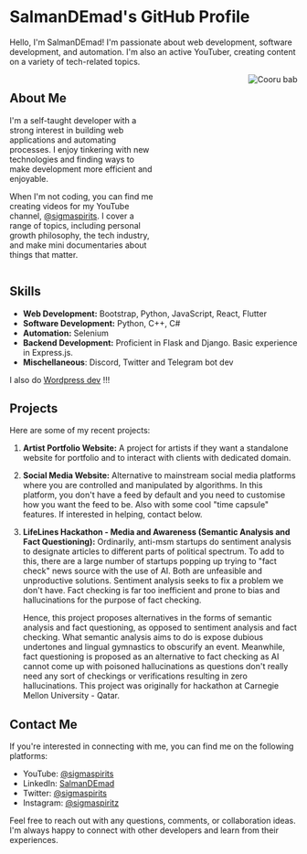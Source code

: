 # SalmanDEmad's GitHub Profile

Hello, I'm SalmanDEmad! I'm passionate about web development, software development, and automation. I'm also an active YouTuber, creating content on a variety of tech-related topics.

<div style="display: flex;">
  <div style="flex: 1;">
    <h2>About Me</h2>
    <p>I'm a self-taught developer with a strong interest in building web applications and automating processes. I enjoy tinkering with new technologies and finding ways to make development more efficient and enjoyable.</p>
    <p>When I'm not coding, you can find me creating videos for my YouTube channel, <a href="https://www.youtube.com/@sigmaspirits" target="_blank">@sigmaspirits</a>. I cover a range of topics, including personal growth philosophy, the tech industry, and make mini documentaries about things that matter.</p>
  </div>
  <div style="flex: 1; text-align: right;">
    <img src="https://camo.githubusercontent.com/d2ff3eb4e300b4366924419b7894d9fc33842e563f08c74f24eae4b193a4f07e/68747470733a2f2f6d656469612e67697068792e636f6d2f6d656469612f54456e586b637348725034596564436868412f67697068792e676966" alt="Cooru bab" style="max-width: 100%;">
  </div>
</div>

## Skills
- **Web Development:** Bootstrap, Python, JavaScript, React, Flutter
- **Software Development:** Python, C++, C#
- **Automation:** Selenium
- **Backend Development:** Proficient in Flask and Django. Basic experience in Express.js.
- **Mischellaneous**: Discord, Twitter and Telegram bot dev

I also do [Wordpress dev](https://onzur.net) !!!

## Projects
Here are some of my recent projects:

1. **Artist Portfolio Website:**
   A project for artists if they want a standalone website for portfolio and to interact with clients with dedicated domain. 

2. **Social Media Website:**
   Alternative to mainstream social media platforms where you are controlled and manipulated by algorithms. In this platform, you don't have a feed by default and you need to customise how you want the feed to be. Also with some cool "time capsule" features. If interested in helping, contact below.

3. **LifeLines Hackathon - Media and Awareness (Semantic Analysis and Fact Questioning):**
   Ordinarily, anti-msm startups do sentiment analysis to designate articles to different parts of political spectrum. To add to this, there are a large number of startups popping up trying to "fact check" news source with the use of AI. Both are unfeasible and unproductive solutions. Sentiment analysis seeks to fix a problem we don't have. Fact checking is far too inefficient and prone to bias and hallucinations for the purpose of fact checking.

   Hence, this project proposes alternatives in the forms of semantic analysis and fact questioning, as opposed to sentiment analysis and fact checking. What semantic analysis aims to do is expose dubious undertones and lingual gymnastics to obscurify an event. Meanwhile, fact questioning is proposed as an alternative to fact checking as AI cannot come up with poisoned hallucinations as questions don't really need any sort of checkings or verifications resulting in zero hallucinations. This project was originally for hackathon at Carnegie Mellon University - Qatar.

## Contact Me
If you're interested in connecting with me, you can find me on the following platforms:

- YouTube: [@sigmaspirits](https://www.youtube.com/@sigmaspirits)
- LinkedIn: [SalmanDEmad](https://www.linkedin.com/in/salman-emad-55a9a1261/)
- Twitter: [@sigmaspirits](https://twitter.com/sigmaspirits)
- Instagram: [@sigmaspiritz](https://instagram.com/sigmaspiritz)

Feel free to reach out with any questions, comments, or collaboration ideas. I'm always happy to connect with other developers and learn from their experiences.
